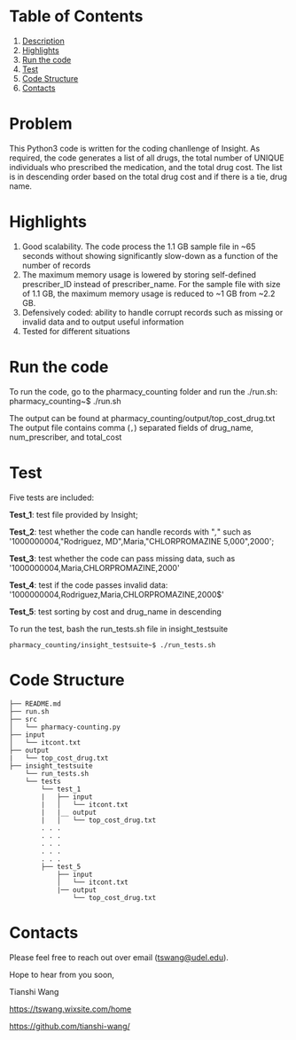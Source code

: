 ﻿# Table of Contents
1. [Description](README.md#description)
2. [Highlights](README.md#highlights)
3. [Run the code](README.md#Run-the-code)
4. [Test](README.md#test)
5. [Code Structure](README.md#code-structure)
6. [Contacts](README.md#contacts)

# Problem

This Python3 code is written for the coding chanllenge of Insight. As required, the code generates a list of all drugs, the total number of UNIQUE individuals who prescribed the medication, and the total drug cost. The list is in descending order based on the total drug cost and if there is a tie, drug name. 


# Highlights

1. Good scalability. The code process the 1.1 GB sample file in ~65 seconds without showing significantly slow-down as a function of the number of records 
2. The maximum memory usage is lowered by storing self-defined prescriber_ID instead of prescriber_name. For the sample file with size of 1.1 GB, the maximum memory usage is reduced to ~1 GB from ~2.2 GB.
3. Defensively coded: ability to handle corrupt records such as missing or invalid data and to output useful information 
4. Tested for different situations  

# Run the code

To run the code, go to the pharmacy_counting folder and run the ./run.sh:
    pharmacy_counting~$ ./run.sh 

The output can be found at pharmacy_counting/output/top_cost_drug.txt
The output file contains comma (`,`) separated fields of drug_name, num_prescriber, and total_cost

# Test

Five tests are included:

**Test_1**: test file provided by Insight;

**Test_2**: test whether the code can handle records with "*,*" such as '1000000004,"Rodriguez, MD",Maria,"CHLORPROMAZINE 5,000",2000';

**Test_3**: test whether the code can pass missing data, such as '1000000004,Maria,CHLORPROMAZINE,2000'

**Test_4**: test if the code passes invalid data: '1000000004,Rodriguez,Maria,CHLORPROMAZINE,2000$'

**Test_5**: test sorting by cost and drug_name in descending

To run the test, bash the run_tests.sh file in insight_testsuite

    pharmacy_counting/insight_testsuite~$ ./run_tests.sh 

# Code Structure


    ├── README.md 
    ├── run.sh
    ├── src
    │   └── pharmacy-counting.py
    ├── input
    │   └── itcont.txt
    ├── output
    |   └── top_cost_drug.txt
    ├── insight_testsuite
        └── run_tests.sh
        └── tests
            └── test_1
            |   ├── input
            |   │   └── itcont.txt
            |   |__ output
            |   │   └── top_cost_drug.txt
            . . .
            . . .
            . . .
            . . . 
            . . .
            ├── test_5
                ├── input
                │   └── itcont.txt
                |── output
                    └── top_cost_drug.txt


# Contacts

Please feel free to reach out over email (tswang@udel.edu).

Hope to hear from you soon,


Tianshi Wang

https://tswang.wixsite.com/home

https://github.com/tianshi-wang/
